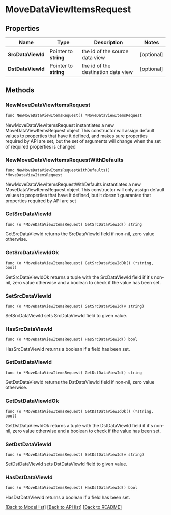 # MoveDataViewItemsRequest

## Properties

Name | Type | Description | Notes
------------ | ------------- | ------------- | -------------
**SrcDataViewId** | Pointer to **string** | the id of the source data view | [optional] 
**DstDataViewId** | Pointer to **string** | the id of the destination data view | [optional] 

## Methods

### NewMoveDataViewItemsRequest

`func NewMoveDataViewItemsRequest() *MoveDataViewItemsRequest`

NewMoveDataViewItemsRequest instantiates a new MoveDataViewItemsRequest object
This constructor will assign default values to properties that have it defined,
and makes sure properties required by API are set, but the set of arguments
will change when the set of required properties is changed

### NewMoveDataViewItemsRequestWithDefaults

`func NewMoveDataViewItemsRequestWithDefaults() *MoveDataViewItemsRequest`

NewMoveDataViewItemsRequestWithDefaults instantiates a new MoveDataViewItemsRequest object
This constructor will only assign default values to properties that have it defined,
but it doesn't guarantee that properties required by API are set

### GetSrcDataViewId

`func (o *MoveDataViewItemsRequest) GetSrcDataViewId() string`

GetSrcDataViewId returns the SrcDataViewId field if non-nil, zero value otherwise.

### GetSrcDataViewIdOk

`func (o *MoveDataViewItemsRequest) GetSrcDataViewIdOk() (*string, bool)`

GetSrcDataViewIdOk returns a tuple with the SrcDataViewId field if it's non-nil, zero value otherwise
and a boolean to check if the value has been set.

### SetSrcDataViewId

`func (o *MoveDataViewItemsRequest) SetSrcDataViewId(v string)`

SetSrcDataViewId sets SrcDataViewId field to given value.

### HasSrcDataViewId

`func (o *MoveDataViewItemsRequest) HasSrcDataViewId() bool`

HasSrcDataViewId returns a boolean if a field has been set.

### GetDstDataViewId

`func (o *MoveDataViewItemsRequest) GetDstDataViewId() string`

GetDstDataViewId returns the DstDataViewId field if non-nil, zero value otherwise.

### GetDstDataViewIdOk

`func (o *MoveDataViewItemsRequest) GetDstDataViewIdOk() (*string, bool)`

GetDstDataViewIdOk returns a tuple with the DstDataViewId field if it's non-nil, zero value otherwise
and a boolean to check if the value has been set.

### SetDstDataViewId

`func (o *MoveDataViewItemsRequest) SetDstDataViewId(v string)`

SetDstDataViewId sets DstDataViewId field to given value.

### HasDstDataViewId

`func (o *MoveDataViewItemsRequest) HasDstDataViewId() bool`

HasDstDataViewId returns a boolean if a field has been set.


[[Back to Model list]](../README.md#documentation-for-models) [[Back to API list]](../README.md#documentation-for-api-endpoints) [[Back to README]](../README.md)


